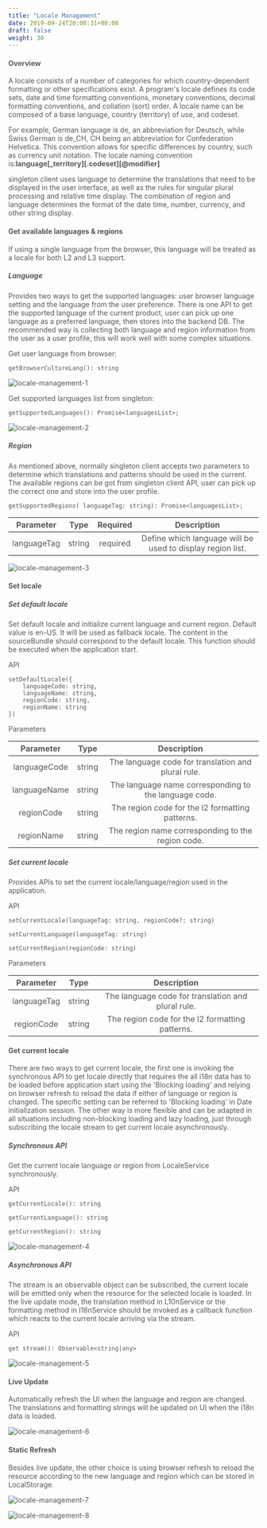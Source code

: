 ```yaml
---
title: "Locale Management"
date: 2019-09-24T20:08:31+08:00
draft: false
weight: 30
---
```


#### **Overview**

A locale consists of a number of categories for which country-dependent formatting or other specifications exist. A program's locale defines its code sets, date and time formatting conventions, monetary conventions, decimal formatting conventions, and collation (sort) order. A locale name can be composed of a base language, country (territory) of use, and codeset.


For example, German language is de, an abbreviation for Deutsch, while Swiss German is de_CH, CH being an abbreviation for Confederation Helvetica. This convention allows for specific differences by country, such as currency unit notation. The locale naming convention is:**language[_territory][.codeset][@modifier]**


singleton client uses language to determine the translations that need to be displayed in the user interface, as well as the rules for singular plural processing and relative time display. The combination of region and language determines the format of the date time, number, currency, and other string display.


#### **Get available languages & regions**

If using a single language from the browser, this language will be treated as a locale for both L2 and L3 support.


##### **Language**

Provides two ways to get the supported languages: user browser language setting and the language from the user preference. There is one API to get the supported language of the current product, user can pick up one language as a preferred language, then stores into the backend DB. The recommended way is collecting both language and region information from the user as a user profile, this will work well with some complex situations.


Get user language from browser:

```
getBrowserCultureLang(): string

```

![locale-management-1](https://github.com/zmengjiao/singleton/raw/website/content/en/images/locale-management/locale-management-1.png)


Get supported languages list from singleton:

```
getSupportedLanguages(): Promise<languagesList>;

```

![locale-management-2](https://github.com/zmengjiao/singleton/raw/website/content/en/images/locale-management/locale-management-2.png)


##### **Region**

As mentioned above, normally singleton client accepts two parameters to determine which translations and patterns should be used in the current. The available regions can be got from singleton client API, user can pick up the correct one and store into the user profile.


```
getSupportedRegions( languageTag: string): Promise<languagesList>;

```

|  Parameter  |  Type  | Required |                        Description                         |
| :---------: | :----: | :------: | :--------------------------------------------------------: |
| languageTag | string | required | Define which language will be used to display region list. |


![locale-management-3](https://github.com/zmengjiao/singleton/raw/website/content/en/images/locale-management/locale-management-3.png)



#### **Set locale**


##### **Set default locale**


Set default locale and initialize current language and current region. Default value is en-US. It will be used as fallback locale. The content in the sourceBundle should correspond to the default locale. This function should be executed when the application start.


API

```
setDefaultLocale({
    languageCode: string,
    languageName: string,
    regionCode: string,
    regionName: string
})

```

Parameters

|  Parameter   |  Type  |                      Description                      |
| :----------: | :----: | :---------------------------------------------------: |
| languageCode | string |  The language code for translation and plural rule.   |
| languageName | string | The language name corresponding to the language code. |
|  regionCode  | string |    The region code for the l2 formatting patterns.    |
|  regionName  | string |   The region name corresponding to the region code.   |


##### **Set current locale**

Provides APIs to set the current locale/language/region used in the application.

API

```
setCurrentLocale(languageTag: string, regionCode?: string)

```
```
setCurrentLanguage(languageTag: string)

```
```
setCurrentRegion(regionCode: string)

```

Parameters

|  Parameter  |  Type  |                    Description                     |
| :---------: | :----: | :------------------------------------------------: |
| languageTag | string | The language code for translation and plural rule. |
| regionCode  | string |  The region code for the l2 formatting patterns.   |


#### **Get current locale**

There are two ways to get current locale, the first one is invoking the synchronous API to get locale directly that requires the all i18n data has to be loaded before application start using the 'Blocking loading' and relying on browser refresh to reload the data if either of language or region is changed. The specific setting can be referred to 'Blocking loading' in Date initialization session. The other way is more flexible and can be adapted in all situations including non-blocking loading and lazy loading, just through subscribing the locale stream to get current locale asynchronously.


##### **Synchronous API**

Get the current locale language or region from LocaleService synchronously.

API

```
getCurrentLocale(): string

```
```
getCurrentLanguage(): string

```
```
getCurrentRegion(): string

```

![locale-management-4](https://github.com/zmengjiao/singleton/raw/website/content/en/images/locale-management/locale-management-4.png)


##### **Asynchronous API**

The stream is an observable object can be subscribed, the current locale will be emitted only when the resource for the selected locale is loaded.
In the live update mode, the translation method in L10nService or the formatting method in I18nService should be invoked as a callback function which reacts to the current locale arriving via the stream.

API

```
get stream(): Observable<string|any>

```

![locale-management-5](https://github.com/zmengjiao/singleton/raw/website/content/en/images/locale-management/locale-management-5.png)


#### **Live Update**

Automatically refresh the UI when the language and region are changed. The translations and formatting strings will be updated on UI when the i18n data is loaded.


![locale-management-6](https://github.com/zmengjiao/singleton/raw/website/content/en/images/locale-management/locale-management-6.png)


#### **Static Refresh**

Besides live update, the other choice is using browser refresh to reload the resource according to the new language and region which can be stored in LocalStorage.


![locale-management-7](https://github.com/zmengjiao/singleton/raw/website/content/en/images/locale-management/locale-management-7.png)

![locale-management-8](https://github.com/zmengjiao/singleton/raw/website/content/en/images/locale-management/locale-management-8.png)







<style>
    html {
        font-family: Metropolis;
        color: #575757;
    }
    section strong {
        font-weight: 400;
    }
    section p>strong {
        font-weight: 600;
    }
    article section.page pre {
        background-color: #fafafa;
        border:1px solid #ccc;
        padding-top: 2rem;
    }
    article section.page table th {
        font-weight:500;
        text-transform: inherit;
    }
</style>